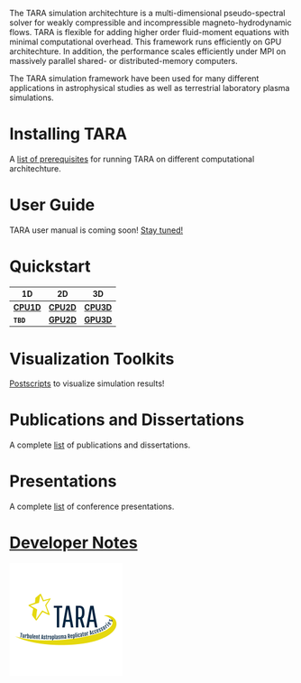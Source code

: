 The TARA simulation architechture is a multi-dimensional pseudo-spectral solver for weakly compressible and incompressible magneto-hydrodynamic flows. TARA is flexible for adding higher order fluid-moment equations with minimal computational overhead. This framework runs efficiently on GPU architechture. In addition, the performance scales efficiently under MPI on massively parallel shared- or distributed-memory computers.

The TARA simulation framework have been used for many different applications in astrophysical studies as well as terrestrial laboratory plasma simulations.

# Installing TARA

A [list of prerequisites](prerequisites.md) for running TARA on different computational architechture.

# User Guide

TARA user manual is coming soon! [Stay tuned!](documentation.md)

# Quickstart

1D | 2D | 3D
------ | ------ | -----
[**CPU1D**](cpu1d.md) | [**CPU2D**](cpu2d.md) | [**CPU3D**](cpu3d.md)
**`TBD`** | [**GPU2D**](gpu2d.md) | [**GPU3D**](gpu3d.md)

# Visualization Toolkits

[Postscripts](visualization.md) to visualize simulation results!

# Publications and Dissertations

A complete [list](publications.md) of publications and dissertations.

# Presentations

A complete [list](presentations.md) of conference presentations.

# [Developer Notes](dev-notes.md)

![TARA Logo](/assets/img/logo.png)
<!-- Format: ![Alt Text](url) -->
